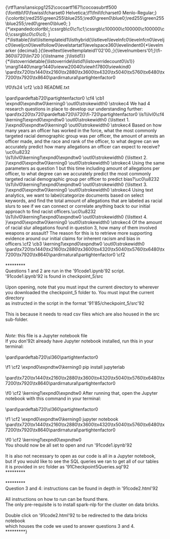 {\rtf1\ansi\ansicpg1252\cocoartf1671\cocoasubrtf500
{\fonttbl\f0\fswiss\fcharset0 Helvetica;\f1\fnil\fcharset0 Menlo-Regular;}
{\colortbl;\red255\green255\blue255;\red0\green0\blue0;\red255\green255\blue255;\red0\green0\blue0;
}
{\*\expandedcolortbl;;\cssrgb\c0\c1\c1;\cssrgb\c100000\c100000\c100000\c0;\cssrgb\c0\c0\c0;
}
{\*\listtable{\list\listtemplateid1\listhybrid{\listlevel\levelnfc0\levelnfcn0\leveljc0\leveljcn0\levelfollow0\levelstartat1\levelspace360\levelindent0{\*\levelmarker \{decimal\}.}{\leveltext\leveltemplateid1\'02\'00.;}{\levelnumbers\'01;}\fi-360\li720\lin720 }{\listname ;}\listid1}}
{\*\listoverridetable{\listoverride\listid1\listoverridecount0\ls1}}
\margl1440\margr1440\vieww20040\viewh17800\viewkind0
\pard\tx720\tx1440\tx2160\tx2880\tx3600\tx4320\tx5040\tx5760\tx6480\tx7200\tx7920\tx8640\pardirnatural\partightenfactor0

\f0\fs24 \cf2 \cb3 README.txt\
\
\pard\pardeftab720\partightenfactor0
\cf4 \cb1 \expnd0\expndtw0\kerning0
\outl0\strokewidth0 \strokec4 We had 4 research questions in place to develop our understanding further:\
\pard\tx220\tx720\pardeftab720\li720\fi-720\partightenfactor0
\ls1\ilvl0\cf4 \kerning1\expnd0\expndtw0 \outl0\strokewidth0 {\listtext	1.	}\expnd0\expndtw0\kerning0
\outl0\strokewidth0 \strokec4 Based on how many years an officer has worked in the force, what the most commonly targeted racial demographic group was per officer, the amount of arrests an officer made, and the race and rank of the officer, to what degree can we accurately predict how many allegations an officer can expect to receive?\uc0\u8232 \
\ls1\ilvl0\kerning1\expnd0\expndtw0 \outl0\strokewidth0 {\listtext	2.	}\expnd0\expndtw0\kerning0
\outl0\strokewidth0 \strokec4 Using the same parameters as question 1 but this time including amount of allegations per officer, to what degree can we accurately predict the most commonly targeted racial demographic group per officer to predict bias?\uc0\u8232 \
\ls1\ilvl0\kerning1\expnd0\expndtw0 \outl0\strokewidth0 {\listtext	3.	}\expnd0\expndtw0\kerning0
\outl0\strokewidth0 \strokec4 Using text analytics, we want to label/categorize documents based on select keywords, and find the total amount of allegations that are labeled as racial slurs to see if we can connect or correlate anything back to our initial approach to find racist officers.\uc0\u8232 \
\ls1\ilvl0\kerning1\expnd0\expndtw0 \outl0\strokewidth0 {\listtext	4.	}\expnd0\expndtw0\kerning0
\outl0\strokewidth0 \strokec4 Of the amount of racial slur allegations found in question 3, how many of them involved weapons or assault? The reason for this is to retrieve more supporting evidence around our initial claims for inherent racism and bias in officers.\cf2 \cb3 \kerning1\expnd0\expndtw0 \outl0\strokewidth0 \
\pard\tx720\tx1440\tx2160\tx2880\tx3600\tx4320\tx5040\tx5760\tx6480\tx7200\tx7920\tx8640\pardirnatural\partightenfactor0
\cf2 \
\
*********\
Questions 1 and 2 are run in the \'91code1.ipynb\'92 script.\
\'91code1.ipynb\'92  is found in checkpoint_5/src\
\
Upon opening, note that you must input the current directory to wherever \
you downloaded the checkpoint_5 folder to. You must input the current directory\
as instructed in the script in the format \'91\'85/checkpoint_5/src\'92\
\
This is because it needs to read csv files which are also housed in the src sub-folder.\
\
\
*Note*: this file is a Jupyter notebook file\
If you don\'92t already have Jupyter notebook installed, run this in your terminal:\
\
\pard\pardeftab720\sl360\partightenfactor0

\f1 \cf2 \expnd0\expndtw0\kerning0
pip install jupyterlab\
\
\pard\tx720\tx1440\tx2160\tx2880\tx3600\tx4320\tx5040\tx5760\tx6480\tx7200\tx7920\tx8640\pardirnatural\partightenfactor0

\f0 \cf2 \kerning1\expnd0\expndtw0 After running that, open the Jupyter notebook with this command in your terminal:\
\
\pard\pardeftab720\sl360\partightenfactor0

\f1 \cf2 \expnd0\expndtw0\kerning0
jupyter notebook\
\pard\tx720\tx1440\tx2160\tx2880\tx3600\tx4320\tx5040\tx5760\tx6480\tx7200\tx7920\tx8640\pardirnatural\partightenfactor0

\f0 \cf2 \kerning1\expnd0\expndtw0 \
You should now be all set to open and run \'91code1.ipynb\'92 \
\
It is also not necessary to open as our code is all in a Jupyter notebook,\
but if you would like to see the SQL queries we ran to get all of our tables\
it is provided in src folder as \'91Checkpoint5Queries.sql\'92\
*********\
\
*********\
Question 3 and 4: instructions can be found in depth in \'91code2.html\'92\
\
All instructions on how to run can be found there.\
The only pre-requisite is to install spark-nlp for the cluster on data bricks.\
\
Double click on \'91code2.html\'92 to be redirected to the data bricks notebook\
which houses the code we used to answer questions 3 and 4.\
*********}
